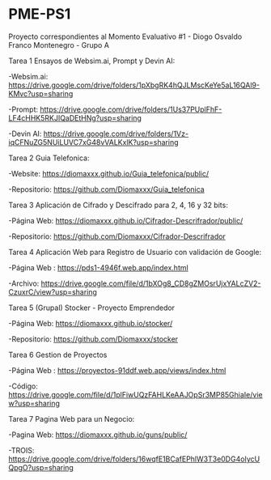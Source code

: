 # PME-PS1

Proyecto correspondientes al Momento Evaluativo #1 - Diogo Osvaldo Franco Montenegro - Grupo A

Tarea 1 Ensayos de Websim.ai, Prompt y Devin AI:

-Websim.ai: https://drive.google.com/drive/folders/1pXbgRK4hQJLMscKeYe5aL16QAl9-KMvc?usp=sharing

-Prompt: https://drive.google.com/drive/folders/1Us37PUplFhF-LF4cHHK5RKJIQaDEtHNg?usp=sharing

-Devin AI: https://drive.google.com/drive/folders/1Vz-iqCFNuZG5NUiLUVC7xG48vVALKxlK?usp=sharing

Tarea 2 Guia Telefonica:

-Website: https://diomaxxx.github.io/Guia_telefonica/public/

-Repositorio: https://github.com/Diomaxxx/Guia_telefonica

Tarea 3 Aplicación de Cifrado y Descifrado para 2, 4, 16 y 32 bits:

-Página Web: https://diomaxxx.github.io/Cifrador-Descrifrador/public/

-Repositorio: https://github.com/Diomaxxx/Cifrador-Descrifrador

Tarea 4 Aplicación Web para Registro de Usuario con validación de Google:

-Página Web : https://pds1-4946f.web.app/index.html

-Archivo: https://drive.google.com/file/d/1bXOg8_CD8gZMOsrUjxYALcZV2-CzuxrC/view?usp=sharing

Tarea 5 (Grupal) Stocker - Proyecto Emprendedor

-Página Web: https://diomaxxx.github.io/stocker/

-Repositorio: https://github.com/Diomaxxx/stocker

Tarea 6 Gestion de Proyectos

-Página Web : https://proyectos-91ddf.web.app/views/index.html

-Código: https://drive.google.com/file/d/1plFiwUQzFAHLKeAAJOpSr3MP85GhiaIe/view?usp=sharing

Tarea 7 Pagina Web para un Negocio:

-Pagina Web: https://diomaxxx.github.io/guns/public/

-TROIS: https://drive.google.com/drive/folders/16wqfE1BCafEPhlW3T3e0DG4oIycUQpgO?usp=sharing
